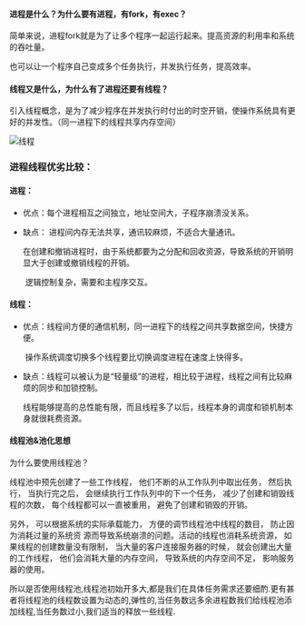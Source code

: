 #### 进程是什么？为什么要有进程，有fork，有exec？

简单来说，进程fork就是为了让多个程序一起运行起来。提高资源的利用率和系统的吞吐量。

也可以让一个程序自己变成多个任务执行，并发执行任务，提高效率。

#### 线程又是什么，为什么有了进程还要有线程？

引入线程概念，是为了减少程序在并发执行时付出的时空开销，使操作系统具有更好的并发性。（同一进程下的线程共享内存空间）

![线程](/home/k/小组相关/线程.png)

### 进程线程优劣比较：

#### 进程：

* 优点：每个进程相互之间独立，地址空间大，子程序崩溃没关系。

* 缺点： 进程间内存无法共享，通讯较麻烦，不适合大量通讯。

  ​	    在创建和撤销进程时，由于系统都要为之分配和回收资源，导致系统的开销明显大于创建或撤销线程的开销。

  ​	    逻辑控制复杂，需要和主程序交互。

#### 线程：

* 优点：线程间方便的通信机制，同一进程下的线程之间共享数据空间，快捷方便。

  ​	    操作系统调度切换多个线程要比切换调度进程在速度上快得多。

* 缺点：线程可以被认为是“轻量级”的进程，相比较于进程，线程之间有比较麻烦的同步和加锁控制。

  ​	   线程能够提高的总性能有限，而且线程多了以后，线程本身的调度和锁机制本身就很耗费资源。

#### 线程池&池化思想

为什么要使用线程池？

线程池中预先创建了一些工作线程， 他们不断的从工作队列中取出任务， 然后执行， 当执行完之后， 会继续执行工作队列中的下一个任务， 减少了创建和销毁线程的次数， 每个线程都可以一直被重用， 避免了创建和销毁的开销。 

另外， 可以根据系统的实际承载能力， 方便的调节线程池中线程的数目， 防止因为消耗过量的系统资
源而导致系统崩溃的问题。活动的线程也消耗系统资源， 如果线程的创建数量没有限制， 当大量的客户连接服务器的时候， 就会创建出大量的工作线程， 他们会消耗大量的内存空间， 导致系统的内存空间不足， 影响服务器的使用。

所以是否使用线程池,线程池初始开多大,都是我们在具体任务需求还要细酌.更有甚者将线程池的线程数设置为动态的,弹性的,当任务数远多余进程数我们给线程池添加线程,当任务数过小,我们适当的释放一些线程.